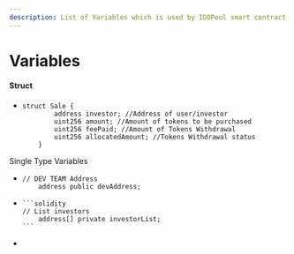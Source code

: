 ```yaml
---
description: List of Variables which is used by IDOPool smart contract.
---
```


# Variables

#### Struct

* ```solidity
  struct Sale {
          address investor; //Address of user/investor
          uint256 amount; //Amount of tokens to be purchased
          uint256 feePaid; //Amount of Tokens Withdrawal
          uint256 allocatedAmount; //Tokens Withdrawal status
      }
  ```

Single Type Variables

* ```solidity
  // DEV TEAM Address
      address public devAddress;
  ```
* ````solidity
  ```solidity
  // List investors
      address[] private investorList;
  ```
  ````
*
